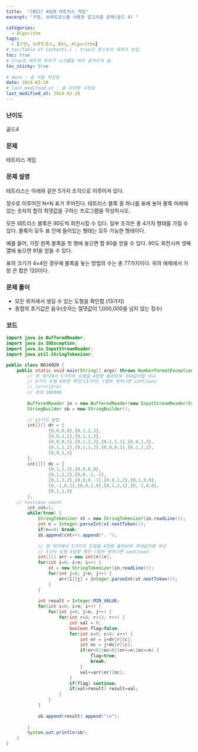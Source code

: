 ```yaml
---
title:  "[BOJ] 4920 테트리스 게임"
excerpt: "구현, 브루트포스를 사용한 알고리즘 문제(골드 4) "

categories:
  - Algorithm
tags:
  - [구현, 브루트포스, BOJ, Algorithm]
# toc(Table of Contents.) : true시 포스트의 목차가 보임.
toc: true
# true로 해주면 목차가 스크롤을 따라 움직이게 됨.
toc_sticky: true
 
# date : 글 처음 작성일
date: 2024-03-28
# last_modified_at : 글 마지막 수정일
last_modified_at: 2024-03-28
---
```

<h3>난이도</h3>  
골드4

<h3>문제</h3> <a link=https://www.acmicpc.net/problem/4920>테트리스 게임</a>

<h3>문제 설명</h3> 
테트리스는 아래와 같은 5가지 조각으로 이루어져 있다.



정수로 이루어진 N×N 표가 주어진다. 테트리스 블록 중 하나를 표에 놓아 블록 아래에 있는 숫자의 합의 최댓값을 구하는 프로그램을 작성하시오.

모든 테트리스 블록은 90도씩 회전시킬 수 있다. 일부 조각은 총 4가지 형태를 가질 수 있다. 블록이 모두 표 안에 들어있는 형태는 모두 가능한 형태이다.



예를 들어, 가장 왼쪽 블록을 첫 행에 놓으면 합 80을 얻을 수 있다. 90도 회전시켜 셋째 열에 놓으면 91을 얻을 수 있다.

표의 크기가 4×4인 경우에 블록을 놓는 방법의 수는 총 77가지이다. 위의 예제에서 가장 큰 합은 120이다.

<h3>문제 풀이</h3>
<ul>
  <li>
   모든 위치에서 생길 수 있는 도형을 확인함.(13가지)
  </li>
  <li>
    총합의 초기값은 음수(숫자는 절댓값이 1,000,000을 넘지 않는 정수)
  </li> 
</ul>


<h3>코드</h3>

```java
import java.io.BufferedReader;
import java.io.IOException;
import java.io.InputStreamReader;
import java.util.StringTokenizer;

public class BOJ4920 {
	public static void main(String[] args) throws NumberFormatException, IOException {
		// 현 위치에서 5가지의 도형을 4방향 돌려보며 최대값이랑 비교
		// 5가지 도형 4방향 확인(13가지) (범위 벗어나면 continue)
		// (n*n*13*4)
		// 최대 200000
		
		BufferedReader in = new BufferedReader(new InputStreamReader(System.in));
		StringBuilder sb = new StringBuilder();
		
		// 13가지 방법
		int[][] dr = {
				{0,0,0,0},{0,1,2,3},
				{0,0,1,1},{0,1,1,2},
				{0,0,0,1},{0,1,2,2},{0,1,1,1},{0,0,1,2},
				{0,1,1,1},{0,1,1,2},{0,0,0,1},{0,1,1,2},
				{0,0,1,1}
		};
		int[][] dc = {
				{0,1,2,3},{0,0,0,0},
				{0,1,1,2},{0,0,-1,-1},
				{0,1,2,2},{0,0,0,-1},{0,0,1,2},{0,1,0,0},
				{0,-1,0,1},{0,0,1,0},{0,1,2,1},{0,-1,0,0},
				{0,1,1,0}
		};
    // testcase count
		int cnt=1;
		while(true) {
			StringTokenizer st = new StringTokenizer(in.readLine());
			int n = Integer.parseInt(st.nextToken());
			if(n==0) break;
			sb.append(cnt++).append(". ");
			
			// 현 위치에서 5가지의 도형을 4방향 돌려보며 최대값이랑 비교
			// 5가지 도형 4방향 확인 (범위 벗어나면 continue)
			int[][] arr = new int[n][n];
			for(int i=0; i<n; i++) {
				st = new StringTokenizer(in.readLine());
				for(int j=0; j<n; j++) {
					arr[i][j] = Integer.parseInt(st.nextToken());
				}
			}
			
			int result = Integer.MIN_VALUE;
			for(int i=0; i<n; i++) {
				for(int j=0; j<n; j++) {
					for(int r=0; r<13; r++) {
						int val = 0;
						boolean flag=false;
						for(int c=0; c<4; c++) {
							int nr = i+dr[r][c];
							int nc = j+dc[r][c];
							if(nr<0||nc<0||nr>=n||nc>=n) {
								flag=true;
								break;
							}
							val+=arr[nr][nc];
						}
						if(flag) continue;
						if(val>result) result=val;
					}	
				}
			}
			
			sb.append(result).append("\n");
			
		}
		System.out.println(sb);
	}
}
```